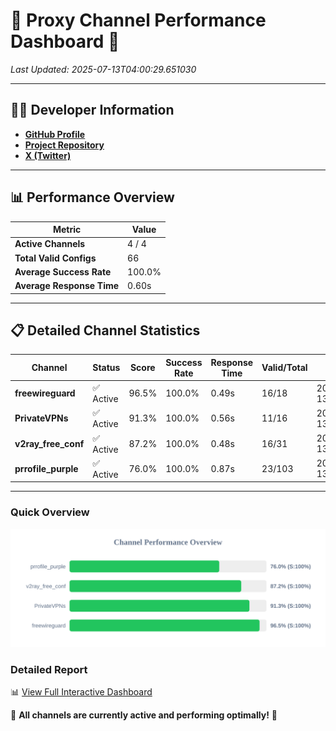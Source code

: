 # 🌟 Proxy Channel Performance Dashboard 🌟

_Last Updated: 2025-07-13T04:00:29.651030_

---

## 👩‍💻 Developer Information

- **[GitHub Profile](https://github.com/4n0nymou3)**  
- **[Project Repository](https://github.com/4n0nymou3/multi-proxy-config-fetcher)**  
- **[X (Twitter)](https://x.com/4n0nymou3)**  

---

## 📊 Performance Overview

| Metric                | Value       |
|-----------------------|-------------|
| **Active Channels**   | 4 / 4       |
| **Total Valid Configs** | 66          |
| **Average Success Rate** | 100.0%      |
| **Average Response Time** | 0.60s       |

---

## 📋 Detailed Channel Statistics

| Channel          | Status     | Score  | Success Rate | Response Time | Valid/Total | Last Success               |
|------------------|------------|--------|--------------|---------------|-------------|----------------------------|
| **freewireguard**  | ✅ Active  | 96.5%  | 100.0% | 0.49s         | 16/18       | 2025-07-13T04:00:29.649266 |
| **PrivateVPNs**  | ✅ Active  | 91.3%  | 100.0% | 0.56s         | 11/16       | 2025-07-13T04:00:29.131911 |
| **v2ray_free_conf**  | ✅ Active  | 87.2%  | 100.0% | 0.48s         | 16/31       | 2025-07-13T04:00:28.525385 |
| **prrofile_purple**  | ✅ Active  | 76.0%  | 100.0% | 0.87s         | 23/103       | 2025-07-13T04:00:27.989096 |

---

### Quick Overview
<div align="center">
  <a href="https://raw.githubusercontent.com/nullluser/NullRepo/refs/heads/main/assets/channel_stats_chart.svg">
    <img src="https://raw.githubusercontent.com/nullluser/NullRepo/refs/heads/main/assets/channel_stats_chart.svg" alt="Source Performance Statistics" width="800">
  </a>
</div>

### Detailed Report
📊 [View Full Interactive Dashboard](https://htmlpreview.github.io/?https://github.com/nullluser/NullRepo/blob/main/assets/performance_report.html)

🎉 **All channels are currently active and performing optimally!** 🎉
